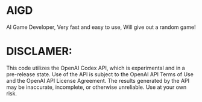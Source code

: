 # AIGD
AI Game Developer, Very fast and easy to use, Will give out a random game!
# DISCLAMER:
This code utilizes the OpenAI Codex API, which is experimental and in a pre-release state. Use of the API is subject to the OpenAI API Terms of Use and the OpenAI API License Agreement. The results generated by the API may be inaccurate, incomplete, or otherwise unreliable. Use at your own risk.

